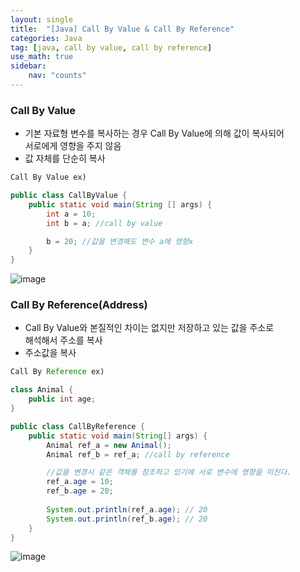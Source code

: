 ```yaml
---
layout: single
title:  "[Java] Call By Value & Call By Reference"
categories: Java
tag: [java, call by value, call by reference]
use_math: true
sidebar:
    nav: "counts"
---
```


### Call By Value
<ul>
    <li>기본 자료형 변수를 복사하는 경우 Call By Value에 의해 값이 복사되어 <br> 서로에게 영향을 주지 않음</li>
    <li>값 자체를 단순히 복사</li>
</ul>


``` java
Call By Value ex)

public class CallByValue {
    public static void main(String [] args) {
        int a = 10;
        int b = a; //call by value

        b = 20; //값을 변경해도 변수 a에 영향x
    }
}
```
![image](https://github.com/heebum99/heebum99.github.io/assets/108645814/1d32edf8-e6e6-4717-9529-b7f691cdc302)


### Call By Reference(Address)
<ul>
    <li>Call By Value와 본질적인 차이는 없지만 저장하고 있는 값을 주소로 <br>해석해서 주소를 복사</li>
    <li>주소값을 복사</li>
</ul>

``` java
Call By Reference ex)

class Animal {
	public int age;
}

public class CallByReference {
	public static void main(String[] args) {
		Animal ref_a = new Animal();
		Animal ref_b = ref_a; //call by reference

		//값을 변경시 같은 객체를 참조하고 있기에 서로 변수에 영향을 미친다.
		ref_a.age = 10; 
		ref_b.age = 20;
		
		System.out.println(ref_a.age); // 20
		System.out.println(ref_b.age); // 20
	}
}

```

![image](https://github.com/heebum99/heebum99.github.io/assets/108645814/7939675b-6450-4fa9-b1cb-f2c06d8c0231)